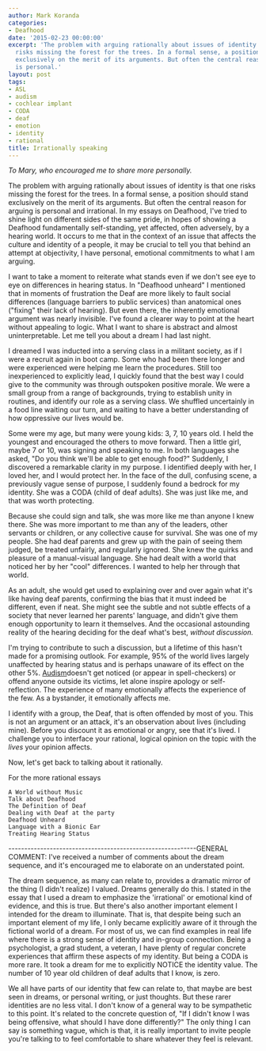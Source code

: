 ```yaml
---
author: Mark Koranda
categories:
- Deafhood
date: '2015-02-23 00:00:00'
excerpt: 'The problem with arguing rationally about issues of identity is that one
  risks missing the forest for the trees. In a formal sense, a position should stand
  exclusively on the merit of its arguments. But often the central reason for arguing
  is personal.'
layout: post
tags:
- ASL
- audism
- cochlear implant
- CODA
- deaf
- emotion
- identity
- rational
title: Irrationally speaking
---
```





*To Mary, who encouraged me to share more personally.*

The problem with arguing rationally about issues of identity is that one risks missing the forest for the trees. In a formal sense, a position should stand exclusively on the merit of its arguments. But often the central reason for arguing is personal and irrational. In my essays on Deafhood, I've tried to shine light on different sides of the same pride, in hopes of showing a Deafhood fundamentally self-standing, yet affected, often adversely, by a hearing world. It occurs to me that in the context of an issue that affects the culture and identity of a people, it may be crucial to tell you that behind an attempt at objectivity, I have personal, emotional commitments to what I am arguing.

I want to take a moment to reiterate what stands even if we don't see eye to eye on differences in hearing status. In "Deafhood unheard" I mentioned that in moments of frustration the Deaf are more likely to fault social differences (language barriers to public services) than anatomical ones ("fixing" their lack of hearing). But even there, the inherently emotional argument was nearly invisible. I've found a clearer way to point at the heart without appealing to logic. What I want to share is abstract and almost uninterpretable. Let me tell you about a dream I had last night.

I dreamed I was inducted into a serving class in a militant society, as if I were a recruit again in boot camp. Some who had been there longer and were experienced were helping me learn the procedures. Still too inexperienced to explicitly lead, I quickly found that the best way I could give to the community was through outspoken positive morale. We were a small group from a range of backgrounds, trying to establish unity in routines, and identify our role as a serving class. We shuffled uncertainly in a food line waiting our turn, and waiting to have a better understanding of how oppressive our lives would be.

Some were my age, but many were young kids: 3, 7, 10 years old. I held the youngest and encouraged the others to move forward. Then a little girl, maybe 7 or 10, was signing and speaking to me. In both languages she asked, "Do you think we'll be able to get enough food?" Suddenly, I discovered a remarkable clarity in my purpose. I identified deeply with her, I loved her, and I would protect her. In the face of the dull, confusing scene, a previously vague sense of purpose, I suddenly found a bedrock for my identity. She was a CODA (child of deaf adults). She was just like me, and that was worth protecting.

Because she could sign and talk, she was more like me than anyone I knew there. She was more important to me than any of the leaders, other servants or children, or any collective cause for survival. She was one of my people. She had deaf parents and grew up with the pain of seeing them judged, be treated unfairly, and regularly ignored. She knew the quirks and pleasure of a manual-visual language. She had dealt with a world that noticed her by her "cool" differences. I wanted to help her through that world.

As an adult, she would get used to explaining over and over again what it's like having deaf parents, confirming the bias that it must indeed be different, even if neat. She might see the subtle and not subtle effects of a society that never learned her parents' language, and didn't give them enough opportunity to learn it themselves. And the occasional astounding reality of the hearing deciding for the deaf what's best, *without discussion.*

I'm trying to contribute to such a discussion, but a lifetime of this hasn't made for a promising outlook. For example, 95% of the world lives largely unaffected by hearing status and is perhaps unaware of its effect on the other 5%. [Audism](http://libguides.gallaudet.edu/content.php?pid=114455&sid=989379)doesn't get noticed (or appear in spell-checkers) or offend anyone outside its victims, let alone inspire apology or self-reflection. The experience of many emotionally affects the experience of the few. As a bystander, it emotionally affects me.

I identify with a group, the Deaf, that is often offended by most of you. This is not an argument or an attack, it's an observation about lives (including mine). Before you discount it as emotional or angry, see that it's lived. I challenge you to interface your rational, logical opinion on the topic with the *lives* your opinion affects.

Now, let's get back to talking about it rationally.

For the more rational essays

	A World without Music
	Talk about Deafhood
	The Definition of Deaf
	Dealing with Deaf at the party
	Deafhood Unheard
	Language with a Bionic Ear
	Treating Hearing Status

-----------------------------------------------------------GENERAL COMMENT: I've received a number of comments about the dream sequence, and it's encouraged me to elaborate on an understated point.

The dream sequence, as many can relate to, provides a dramatic mirror of the thing (I didn't realize) I valued. Dreams generally do this. I stated in the essay that I used a dream to emphasize the 'irrational' or emotional kind of evidence, and this is true. But there's also another important element I intended for the dream to illuminate. That is, that despite being such an important element of my life, I only became explicitly aware of it through the fictional world of a dream. For most of us, we can find examples in real life where there is a strong sense of identity and in-group connection. Being a psychologist, a grad student, a veteran, I have plenty of regular concrete experiences that affirm these aspects of my identity. But being a CODA is more rare. It took a dream for me to explicitly NOTICE the identity value. The number of 10 year old children of deaf adults that I know, is zero.

We all have parts of our identity that few can relate to, that maybe are best seen in dreams, or personal writing, or just thoughts. But these rarer identities are no less vital. I don't know of a general way to be sympathetic to this point. It's related to the concrete question of, "If I didn't know I was being offensive, what should I have done differently?" The only thing I can say is something vague, which is that, it is really important to invite people you're talking to to feel comfortable to share whatever they feel is relevant.